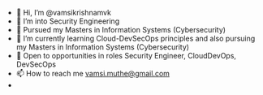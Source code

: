 - 👋 Hi, I’m @vamsikrishnamvk
- 👀 I’m into Security Engineering
- 🌱 Pursued my Masters in Information Systems (Cybersecurity)
- 🌱 I’m currently learning Cloud-DevSecOps principles and also pursuing my Masters in Information Systems (Cybersecurity)
- 👐 Open to opportunities in roles Security Engineer, CloudDevOps, DevSecOps
- 📫 How to reach me vamsi.muthe@gmail.com
- 